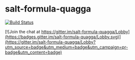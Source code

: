 # salt-formula-quagga

[![Build Status](https://travis-ci.org/ppieprzycki/salt-formula-quagga.svg?branch=master)](https://travis-ci.org/ppieprzycki/salt-formula-quagga)

[![Join the chat at https://gitter.im/salt-formula-quagga/Lobby](https://badges.gitter.im/salt-formula-quagga/Lobby.svg)](https://gitter.im/salt-formula-quagga/Lobby?utm_source=badge&utm_medium=badge&utm_campaign=pr-badge&utm_content=badge)

